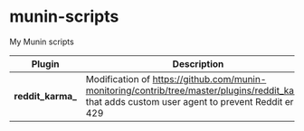 # munin-scripts
My Munin scripts

| Plugin | Description |
|-------------------|------------------------------------------------------------------------------------------------------------------------------------------------------|
| **reddit_karma_** | Modification of https://github.com/munin-monitoring/contrib/tree/master/plugins/reddit_karma that adds custom user agent to prevent Reddit error 429 |

